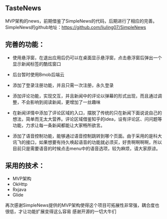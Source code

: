 TasteNews
--------

MVP架构的news，前期借鉴了SimpleNews的代码，后期进行了相应的完善。
SimpleNews的github地址：https://github.com/liuling07/SimpleNews


完善的功能：
-------

- 使用悬浮窗，在退出应用后仍可以在桌面显示悬浮窗，点击悬浮窗后弹出一个显示新闻标签的酷炫窗口

- 后台暂时使用Bmob后端云

- 添加了登录注册功能，并且只需一次注册，永久登录

- 添加评论功能，实现交互，并且新闻中的评论以弹幕的形式出现，而且通过调整，不会影响到阅读新闻，更增加了一丝趣味

- 在新闻详情中添加了评论区域的入口，摆脱了传统的只在新闻下面说说自己的想法，简单而无太大营养。评论区域借鉴知乎的idea，设有评论区、问问题等功能，力求让每一条新闻都能让大家畅所欲言。

- 添加了语音控制功能，能够通过语音控制跳转到哪个页面。由于采用的是科大讯飞的接口，如果想要有持久唤起语音的功能就必须买，好贵啊啊啊啊，所以目前只是需要语音的时候点击menu中的语音选项，较为麻烦，请大家原谅。

采用的技术：
-----

- MVP架构
- OkHttp
- Rxjava
- Glide




再次感谢SimpleNews提供的MVP架构使得这个项目可拓展性非常强，耦合度也很低，才让功能扩展变得这么容易
感谢开源的一切大牛们
